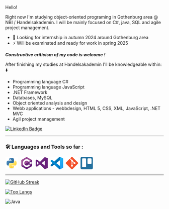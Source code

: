 
Hello!

Right now I'm studying object-oriented programing in Gothenburg area @ NBI / Handelsakademin. I will be mainly focused on C#, java, SQL and agile project management. 

- 🌳 Looking for internship in autumn 2024 around Gothenburg area
- ⚡ Will be examinated and ready for work in spring 2025


_**Constructive criticism of my code is welcome !**_





After finishing my studies at Handelsakademin I'll be knowledgeable within: ⬇️

- Programming language C# 
- Programming language JavaScript
- .NET Framework
- Databases, MySQL 
- Object oriented analysis and design 
- Webb applications - webbdesign, HTML 5, CSS, XML, JavaScript, .NET MVC 
- Agil project management

<div id="badges">
  <a href="https://www.linkedin.com/in/victor-ivarson-28a17524b/">
    <img src="https://img.shields.io/badge/LinkedIn-blue?style=for-the-badge&logo=linkedin&logoColor=white" alt="LinkedIn Badge"/>
  </a>
</div>



---

### :hammer_and_wrench: Languages and Tools so far :

  <img src="https://github.com/devicons/devicon/blob/master/icons/python/python-original.svg" title="Python" alt="Python" width="40" height="40"/>&nbsp;
  <img src="https://github.com/devicons/devicon/blob/master/icons/csharp/csharp-original.svg" title="C#" alt="Csharp" width="40" height="40"/>&nbsp;
  <img src="https://github.com/devicons/devicon/blob/master/icons/visualstudio/visualstudio-plain.svg" title="Visual Studio" alt="Visual Studio" width="40" height="40"/>&nbsp;
  <img src="https://github.com/devicons/devicon/blob/master/icons/vscode/vscode-original.svg" title="VSC" alt="VSC" width="40" height="40"/>&nbsp;
  <img src="https://github.com/devicons/devicon/blob/master/icons/git/git-original.svg" title="Git" alt="Git" width="40" height="40"/>&nbsp;
  <img src="https://github.com/devicons/devicon/blob/master/icons/trello/trello-plain.svg" title="Trello" alt="Trello" width="40" height="40"/>&nbsp;

___

[![GitHub Streak](http://github-readme-streak-stats.herokuapp.com?user=Bubbelbad&theme=dark&background=000000)](https://git.io/streak-stats)

[![Top Langs](https://github-readme-stats.vercel.app/api/top-langs/?username=Bubbelbad&layout=compact&theme=vision-friendly-dark)](https://github.com/anuraghazra/github-readme-stats)

<img src="https://www.codewars.com/users/Bubbelbad/badges/large" title="Java" alt="Java" width="600" height="80"/>&nbsp;
<!---
Bubbelbad/Bubbelbad is a ✨ special ✨ repository because its `README.md` (this file) appears on your GitHub profile.
You can click the Preview link to take a look at your changes.
--->
